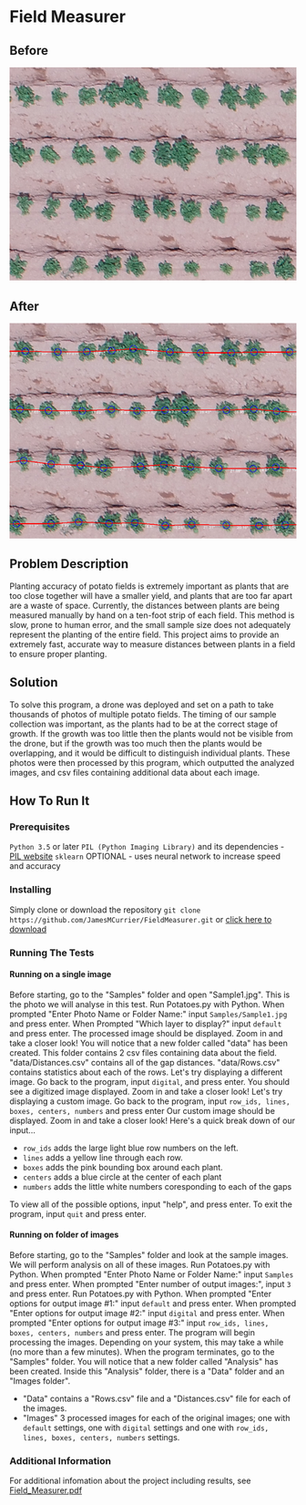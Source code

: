 # Field Measurer
## Before
![Before Image](https://github.com/JamesMCurrier/FieldMeasurer/blob/master/imgs_for_readme/before.jpg)

## After
![After Image](https://github.com/JamesMCurrier/FieldMeasurer/blob/master/imgs_for_readme/after.jpg)

## Problem Description

Planting accuracy of potato fields is extremely important as plants that are too close together will have a smaller yield, and plants that are too far apart are a waste of space. Currently, the distances between plants are being measured manually by hand on a ten-foot strip of each field. This method is slow, prone to human error, and the small sample size does not adequately represent the planting of the entire field. This project aims to provide an extremely fast, accurate way to measure distances between plants in a field to ensure proper planting.


## Solution

To solve this program, a drone was deployed and set on a path to take thousands of photos of multiple potato fields. The timing of our sample collection was important, as the plants had to be at the correct stage of growth. If the growth was too little then the plants would not be visible from the drone, but if the growth was too much then the plants would be overlapping, and it would be difficult to distinguish individual plants. These photos were then processed by this program, which outputted the analyzed images, and csv files containing additional data about each image.


## How To Run It
### Prerequisites
`Python 3.5` or later
`PIL (Python Imaging Library)` and its dependencies - [PIL website](https://pillow.readthedocs.io/en/stable/index.html)
`sklearn` OPTIONAL - uses neural network to increase speed and accuracy

### Installing
Simply clone or download the repository
```git clone https://github.com/JamesMCurrier/FieldMeasurer.git```
or [click here to download](https://github.com/JamesMCurrier/FieldMeasurer/archive/master.zip)

### Running The Tests
#### Running on a single image
Before starting, go to the "Samples" folder and open "Sample1.jpg". This is the photo we will analyse in this test. 
Run Potatoes.py with Python.
When prompted "Enter Photo Name or Folder Name:" input `Samples/Sample1.jpg` and press enter.
When Prompted "Which layer to display?" input `default` and press enter.
The processed image should be displayed. Zoom in and take a closer look!
You will notice that a new folder called "data" has been created. This folder contains 2 csv files containing data about the field. "data/Distances.csv" contains all of the gap distances. "data/Rows.csv" contains statistics about each of the rows.
Let's try displaying a different image. Go back to the program, input `digital`, and press enter.
You should see a digitized image displayed. Zoom in and take a closer look!
Let's try displaying a custom image. Go back to the program, input `row_ids, lines, boxes, centers, numbers` and press enter
Our custom image should be displayed. Zoom in and take a closer look!
Here's a quick break down of our input...
+ `row_ids` adds the large light blue row numbers on the left.
+ `lines` adds a yellow line through each row.
+ `boxes` adds the pink bounding box around each plant.
+ `centers` adds a blue circle at the center of each plant
+ `numbers` adds the little white numbers coresponding to each of the gaps

To view all of the possible options, input "help", and press enter.
To exit the program, input `quit` and press enter.


#### Running on folder of images
Before starting, go to the "Samples" folder and look at the sample images. We will perform analysis on all of these images.
Run Potatoes.py with Python.
When prompted "Enter Photo Name or Folder Name:" input `Samples` and press enter.
When prompted "Enter number of output images:", input `3` and press enter.
Run Potatoes.py with Python.
When prompted "Enter options for output image #1:" input `default` and press enter.
When prompted "Enter options for output image #2:" input `digital` and press enter.
When prompted "Enter options for output image #3:" input `row_ids, lines, boxes, centers, numbers` and press enter.
The program will begin processing the images. Depending on your system, this may take a while (no more than a few minutes).
When the program terminates, go to the "Samples" folder. You will notice that a new folder called "Analysis" has been created.
Inside this "Analysis" folder, there is a "Data" folder and an "Images folder". 
+ "Data" contains a "Rows.csv" file and a "Distances.csv" file for each of the images.
+ "Images" 3 processed images for each of the original images; one with `default` settings, one with `digital` settings and one with `row_ids, lines, boxes, centers, numbers` settings.

### Additional Information
For additional infomation about the project including results, see [Field_Measurer.pdf](https://github.com/JamesMCurrier/FieldMeasurer/Field_Measurer.pdf)